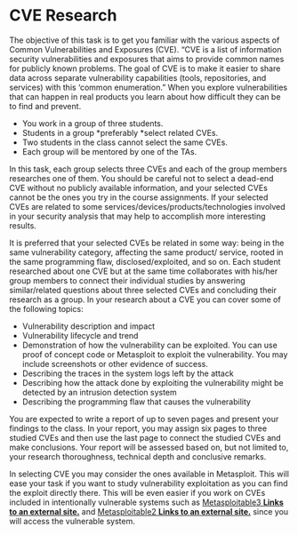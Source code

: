 # CVE Research

The objective of this task is to get you familiar with the various aspects of Common Vulnerabilities and Exposures (CVE). “CVE is a list of information security vulnerabilities and exposures that aims to provide common names for publicly known problems. The goal of CVE is to make it easier to share data across separate vulnerability capabilities (tools, repositories, and services) with this ‘common enumeration.” When you explore vulnerabilities that can happen in real products you learn about how difficult they can be to find and prevent.

* You work in a group of three students.
* Students in a group *preferably *select related CVEs.
* Two students in the class cannot select the same CVEs.
* Each group will be mentored by one of the TAs.

In this task, each group selects three CVEs and each of the group members researches one of them. You should be careful not to select a dead-end CVE without no publicly available information, and your selected CVEs cannot be the ones you try in the course assignments. If your selected CVEs are related to some services/devices/products/technologies involved in your security analysis that may help to accomplish more interesting results.

It is preferred that your selected CVEs be related in some way: being in the same vulnerability category, affecting the same product/ service, rooted in the same programming flaw, disclosed/exploited, and so on. Each student researched about one CVE but at the same time collaborates with his/her group members to connect their individual studies by answering similar/related questions about three selected CVEs and concluding their research as a group. In your research about a CVE you can cover some of the following topics:

* Vulnerability description and impact
* Vulnerability lifecycle and trend
* Demonstration of how the vulnerability can be exploited. You can use proof of concept code or Metasploit to exploit the vulnerability. You may include screenshots or other evidence of success.
* Describing the traces in the system logs left by the attack
* Describing how the attack done by exploiting the vulnerability might be detected by an intrusion detection system
* Describing the programming flaw that causes the vulnerability

You are expected to write a report of up to seven pages and present your findings to the class. In your report, you may assign six pages to three studied CVEs and then use the last page to connect the studied CVEs and make conclusions. Your report will be assessed based on, but not limited to, your research thoroughness, technical depth and conclusive remarks.

In selecting CVE you may consider the ones available in Metasploit. This will ease your task if you want to study vulnerability exploitation as you can find the exploit directly there. This will be even easier if you work on CVEs included in intentionally vulnerable systems such as [Metasploitable3 **Links to an external site.**](https://blog.rapid7.com/2016/11/15/test-your-might-with-the-shiny-new-metasploitable3/) and [Metasploitable2 **Links to an external site.**](https://docs.rapid7.com/metasploit/metasploitable-2-exploitability-guide/) since you will access the vulnerable system.
